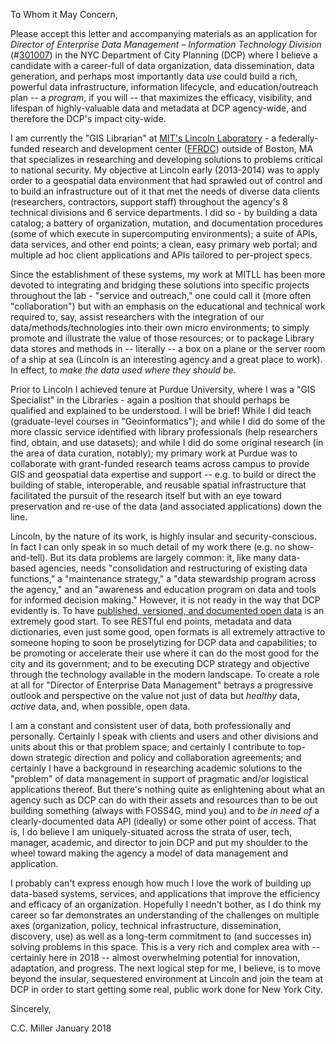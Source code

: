 To Whom it May Concern,

Please accept this letter and accompanying materials as an application for *Director of Enterprise Data Management – Information Technology Division* (#[301007](https://a127-jobs.nyc.gov/index_new.html?keyword=301007)) in the NYC Department of City Planning (DCP) where I believe a candidate with a career-full of data organization, data dissemination, data generation, and perhaps most importantly data *use* could build a rich, powerful data infrastructure, information lifecycle, and education/outreach plan -- a *program*, if you will -- that maximizes the efficacy, visibility, and lifespan of highly-valuable data and metadata at DCP agency-wide, and therefore the DCP's impact city-wide.

I am currently the "GIS Librarian" at [MIT's Lincoln Laboratory](https://www.ll.mit.edu//) - a federally-funded research and development center ([FFRDC](https://www.ll.mit.edu/about/ffrdcs.html)) outside of Boston, MA that specializes in researching and developing solutions to problems critical to national security. My objective at Lincoln early (2013-2014) was to apply order to a geospatial data environment that had sprawled out of control and to build an infrastructure out of it that met the needs of diverse data clients (researchers, contractors, support staff) throughout the agency's 8 technical divisions and 6 service departments. I did so - by building a data catalog; a battery of organization, mutation, and documentation procedures (some of which execute in supercomputing environments); a suite of APIs, data services, and other end points; a clean, easy primary web portal; and multiple ad hoc client applications and APIs tailored to per-project specs.

Since the establishment of these systems, my work at MITLL has been more devoted to integrating and bridging these solutions into specific projects throughout the lab - "service and outreach," one could call it (more often "collaboration") but with an emphasis on the educational and technical work required to, say, assist researchers with the integration of our data/methods/technologies into their own micro environments; to simply promote and illustrate the value of those resources; or to package Library data stores and methods in -- literally -- a box on a plane or the server room of a ship at sea (Lincoln is an interesting agency and a great place to work). In effect, to *make the data used where they should be*.

Prior to Lincoln I achieved tenure at Purdue University, where I was a "GIS Specialist" in the Libraries - again a position that should perhaps be qualified and explained to be understood. I will be brief! While I did teach (graduate-level courses in "Geoinformatics"); and while I did do some of the more classic service identified with library professionals (help researchers find, obtain, and use datasets); and while I did do some original research (in the area of data curation, notably); my primary work at Purdue was to collaborate with grant-funded research teams across campus to provide GIS and geospatial data expertise and support -- e.g. to build or direct the building of stable, interoperable, and reusable spatial infrastructure that facilitated the pursuit of the research itself but with an eye toward preservation and re-use of the data (and associated applications) down the line.

Lincoln, by the nature of its work, is highly insular and security-conscious. In fact I can only speak in so much detail of my work there (e.g. no show-and-tell). But its data problems are largely common: it, like many data-based agencies, needs "consolidation and restructuring of existing data functions," a "maintenance strategy," a "data stewardship program across the agency," and an "awareness and education program on data and tools for informed decision making." However, it is not ready in the way that DCP evidently is. To have [published, versioned, and documented open data](https://www1.nyc.gov/site/planning/data-maps/open-data.page) is an extremely good start. To see RESTful end points, metadata and data dictionaries, even just some good, open formats is all extremely attractive to someone hoping to soon be proselytizing for DCP data and capabilities; to be promoting or accelerate their use where it can do the most good for the city and its government; and to be executing DCP strategy and objective through the technology available in the modern landscape. To create a role at all for "Director of Enterprise Data Management" betrays a progressive outlook and perspective on the value not just of data but *healthy* data, *active* data, and, when possible, open data.

I am a constant and consistent user of data, both professionally and personally. Certainly I speak with clients and users and other divisions and units about this or that problem space; and certainly I contribute to top-down strategic direction and policy and collaboration agreements; and certainly I  have a background in researching academic solutions to the "problem" of data management in support of pragmatic and/or logistical applications thereof. But there's nothing quite as enlightening about what an agency such as DCP can do with their assets and resources than to be out building something (always with FOSS4G, mind you) and to *be in need of* a clearly-documented data API (ideally) or some other point of access. That is, I do believe I am uniquely-situated across the strata of user, tech, manager, academic, and director to join DCP and put my shoulder to the wheel toward making the agency a model of data management and application.

I probably can't express enough how much I love the work of building up data-based systems, services, and applications that improve the efficiency and efficacy of an organization. Hopefully I needn't bother, as I do think my career so far demonstrates an understanding of the challenges on multiple axes (organization, policy, technical infrastructure, dissemination, discovery, use) as well as a long-term commitment to (and successes in) solving problems in this space. This is a very rich and complex area with -- certainly here in 2018 -- almost overwhelming potential for innovation, adaptation, and progress. The next logical step for me, I believe, is to move beyond the insular, sequestered environment at Lincoln and join the team at DCP in order to start getting some real, public work done for New York City.

Sincerely,


C.C. Miller
January 2018